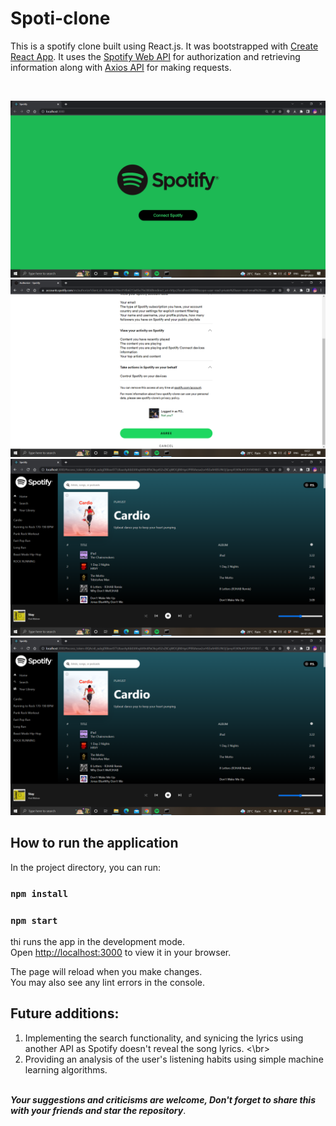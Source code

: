 # Spoti-clone

This is a spotify clone built using React.js.
It was bootstrapped with [Create React App](https://github.com/facebook/create-react-app). It uses the [Spotify Web API](https://developer.spotify.com/documentation/web-api/) for authorization and retrieving information along with [Axios API](https://axios-http.com/docs/intro) for making requests.

</br>

![Icon](/images/login.png)</br>
![Icon](/images/authorize.png)</br>
![Icon](/images/inapp1.png)</br>
![Icon](/images/inapp1.png)</br>

## How to run the application

In the project directory, you can run:
### `npm install`
### `npm start`

thi runs the app in the development mode.\
Open [http://localhost:3000](http://localhost:3000) to view it in your browser.

The page will reload when you make changes.\
You may also see any lint errors in the console.

## Future additions:
1) Implementing the search functionality, and synicing the lyrics using another API as Spotify doesn't reveal the song lyrics.
<\br>
2) Providing an analysis of the user's listening habits using simple machine learning algorithms.

</br>
<strong><em>Your suggestions and criticisms are welcome, Don't forget to share this with your friends and star the repository</em></strong>.